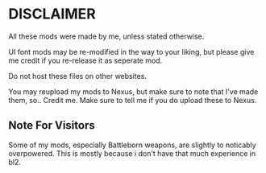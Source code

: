 # DISCLAIMER

All these mods were made by me, unless stated otherwise.

UI font mods may be re-modified in the way to your liking, but please give me credit if you re-release it as seperate mod.

Do not host these files on other websites.

You may reupload my mods to Nexus, but make sure to note that I've made them, so.. Credit me. Make sure to tell me if you do upload these to Nexus.

## Note For Visitors
Some of my mods, especially Battleborn weapons, are slightly to noticably overpowered. This is mostly because i don't have that much experience in bl2.
